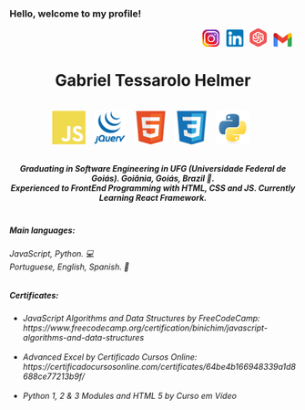 ### Hello, welcome to my profile!
<div align="right">
  <a href="https://www.instagram.com/gabriel_tsrl/"><img width="30" height="30" src="instagram-logo.png"></a>&nbsp;&nbsp;
  <a href="https://www.linkedin.com/in/gabriel-tessarolo-helmer-6a8034292/"><img width="30" height="30" src="linkedin-logo.png"></a>&nbsp;&nbsp;
  <a href="https://www.codewars.com/users/gabrielTessarolo"><img width="30" height="32" src="codewars-logo.png"></a>&nbsp;&nbsp;
  <a href="mailto:gabriel.tessarolo.h@gmail.com"><img width="32" height="24" src="gmail-logo.png"></a>&nbsp;&nbsp;
</div>

<div align="center">
<h1>Gabriel Tessarolo Helmer</h1>


<br>
  <img width="60" height="60" src="https://raw.githubusercontent.com/devicons/devicon/master/icons/javascript/javascript-plain.svg">&nbsp&nbsp
  <img width="60" height="60" src="https://github.com/devicons/devicon/blob/master/icons/jquery/jquery-plain-wordmark.svg">&nbsp&nbsp
<!--   <img width="60" height="60" src="https://github.com/devicons/devicon/blob/master/icons/bootstrap/bootstrap-original.svg">&nbsp&nbsp -->
<!--   <img width="60" height="60" src="https://github.com/devicons/devicon/blob/master/icons/react/react-original.svg">&nbsp&nbsp -->
  <img width="60" height="60" src="https://github.com/devicons/devicon/blob/master/icons/html5/html5-original.svg">&nbsp&nbsp
  <img width="60" height="60" src="https://github.com/devicons/devicon/blob/master/icons/css3/css3-original.svg">&nbsp&nbsp
  <img width="60" height="60" src="https://github.com/devicons/devicon/blob/master/icons/python/python-original.svg">&nbsp&nbsp
<br>

<h2></h2>

<h5>Graduating in Software Engineering in UFG (Universidade Federal de Goiás). Goiânia, Goiás, Brazil 🧭.<br>Experienced to FrontEnd Programming with HTML, CSS and JS. Currently Learning React Framework.<br><br> </h5>

</div>
<h5>Main languages:<h5>
<h6>JavaScript, Python. 💻 <br>
Portuguese, English, Spanish. 📖</h6>
<h5>Certificates:</h5>
<ul>
<h6><li>JavaScript Algorithms and Data Structures by FreeCodeCamp: https://www.freecodecamp.org/certification/binichim/javascript-algorithms-and-data-structures</li><br>
<li>Advanced Excel by Certificado Cursos Online: https://certificadocursosonline.com/certificates/64be4b166948339a1d8688ce77213b9f/</li><br>
<li>Python 1, 2 & 3 Modules and HTML 5 by Curso em Vídeo</li></h6>
</ul>


